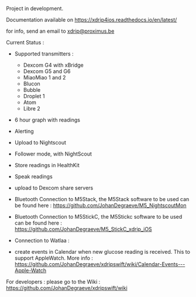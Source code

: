 Project in development.

Documentation available on https://xdrip4ios.readthedocs.io/en/latest/

for info, send an email to xdrip@proximus.be

Current Status :

- Supported transmitters :
    - Dexcom G4 with xBridge       
    - Dexcom G5 and G6
    - MiaoMiao 1 and 2
    - Blucon
    - Bubble
    - Droplet 1
    - Atom
    - Libre 2
- 6 hour graph with readings
- Alerting
- Upload to Nightscout
- Follower mode, with NightScout
- Store readings in HealthKit
- Speak readings
- upload to Dexcom share servers
- Bluetooth Connection to M5Stack, the M5Stack software to be used can be found here : https://github.com/JohanDegraeve/M5_NightscoutMon
- Bluetooth Connection to M5StickC, the M5Stickc software to be used can be found here : https://github.com/JohanDegraeve/M5_StickC_xdrip_iOS
- Connection to Watlaa :
    
    

- create events in Calendar when new glucose reading is received. This to support AppleWatch. More info : https://github.com/JohanDegraeve/xdripswift/wiki/Calendar-Events---Apple-Watch

For developers : please go to the Wiki : https://github.com/JohanDegraeve/xdripswift/wiki

